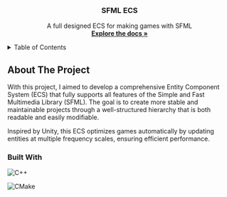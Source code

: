 <!-- SFML ECS README -->
<!-- PROJECT TITLE -->
<br />
<div align="center">
  <h3 align="center">SFML ECS</h3>

  <p align="center">
    A full designed ECS for making games with SFML
    <br />
    <a href="https://github.com/RobinLandraud/SFML_ECS"><strong>Explore the docs »</strong></a>
  </p>
</div>
<!-- TABLE OF CONTENTS -->
<details>
  <summary>Table of Contents</summary>
  <ol>
    <li>
      <a href="#about-the-project">About The Project</a>
      <ul>
        <li><a href="#built-with">Built With</a></li>
      </ul>
    </li>
    <li>
      <a href="#getting-started">Getting Started</a>
      <ul>
        <li><a href="#prerequisites">Prerequisites</a></li>
        <li><a href="#installation">Installation</a></li>
      </ul>
    </li>
    <li><a href="#usage">Usage</a></li>
    <li><a href="#roadmap">Roadmap</a></li>
    <li><a href="#license">License</a></li>
    <li><a href="#contact">Contact</a></li>
    <li><a href="#acknowledgments">Acknowledgments</a></li>
  </ol>
</details>

<!-- ABOUT THE PROJECT -->
## About The Project

With this project, I aimed to develop a comprehensive Entity Component System (ECS) that fully supports all features of the Simple and Fast Multimedia Library (SFML). The goal is to create more stable and maintainable projects through a well-structured hierarchy that is both readable and easily modifiable.

Inspired by Unity, this ECS optimizes games automatically by updating entities at multiple frequency scales, ensuring efficient performance.

### Built With

![C++](https://img.shields.io/badge/c++-%2300599C.svg?style=for-the-badge&logo=c%2B%2B&logoColor=white)

![CMake](https://img.shields.io/badge/CMake-%23008FBA.svg?style=for-the-badge&logo=cmake&logoColor=white)
